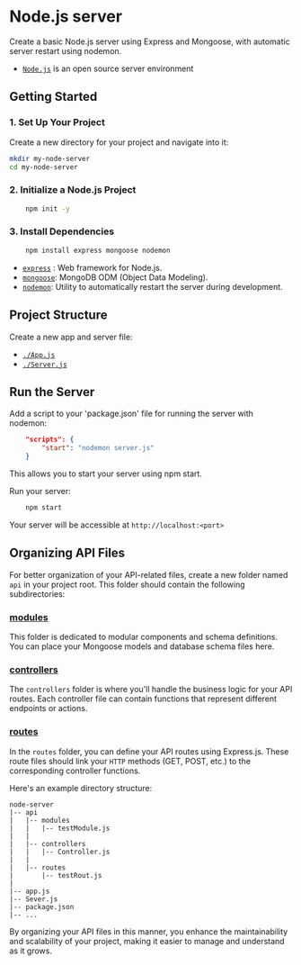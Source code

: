 # Node.js server
Create a basic Node.js server using Express and Mongoose, with automatic server restart using nodemon.

- [`Node.js`](https://nodejs.org/en) is an open source server environment

## Getting Started

### 1. Set Up Your Project

Create a new directory for your project and navigate into it:

```bash
mkdir my-node-server
cd my-node-server
```

### 2. Initialize a Node.js Project
```bash
    npm init -y
```
### 3. Install Dependencies
```bash
    npm install express mongoose nodemon
```

- [`express`](https://expressjs.com/) : Web framework for Node.js.
- [`mongoose`](https://mongoosejs.com/): MongoDB ODM (Object Data Modeling).
- [`nodemon`](https://nodemon.io/): Utility to automatically restart the server during development.

## Project Structure

Create a new app and server file:
- [`./App.js`](./App.js)
- [`./Server.js`](./Server.js)

## Run the Server

Add a script to your 'package.json' file for running the server with nodemon:

```json
    "scripts": {
        "start": "nodemon server.js"
    }
```
This allows you to start your server using npm start.

Run your server:
```bash
    npm start
```

Your server will be accessible at `http://localhost:<port>`

##

## Organizing API Files

For better organization of your API-related files, create a new folder named `api` in your project root. This folder should contain the following subdirectories:

### [modules](./api/modules)

This folder is dedicated to modular components and schema definitions. You can place your Mongoose models and database schema files here.

### [controllers](./api/controllers)

The `controllers` folder is where you'll handle the business logic for your API routes. Each controller file can contain functions that represent different endpoints or actions.

### [routes](./api/routes)

In the `routes` folder, you can define your API routes using Express.js. These route files should link your `HTTP` methods (GET, POST, etc.) to the corresponding controller functions.

Here's an example directory structure:

```plaintext
node-server
|-- api
|   |-- modules
|   |   |-- testModule.js
|   |
|   |-- controllers
|   |   |-- Controller.js
|   |
|   |-- routes
|       |-- testRout.js
|
|-- app.js
|-- Sever.js
|-- package.json
|-- ...
```
By organizing your API files in this manner, you enhance the maintainability and scalability of your project, making it easier to manage and understand as it grows.